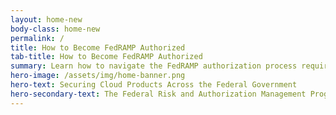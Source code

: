 ```yaml
---
layout: home-new
body-class: home-new
permalink: /
title: How to Become FedRAMP Authorized
tab-title: How to Become FedRAMP Authorized
summary: Learn how to navigate the FedRAMP authorization process required for cloud products and systems used by federal agencies.
hero-image: /assets/img/home-banner.png
hero-text: Securing Cloud Products Across the Federal Government
hero-secondary-text: The Federal Risk and Authorization Management Program (FedRAMP) provides a standardized approach to security authorizations for cloud service offerings.
---
```

